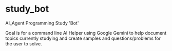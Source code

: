 # study_bot
AI_Agent Programming Study 'Bot'

Goal is for a command line AI Helper using Google Gemini to help document topics currently studying and create samples and questions/problems for the user to solve.
